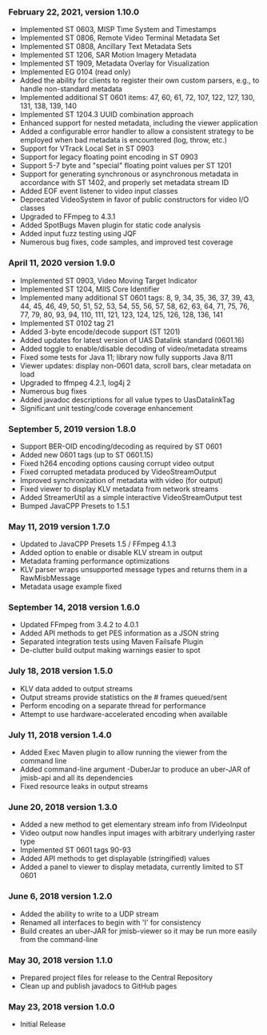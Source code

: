 ### February 22, 2021, version 1.10.0
 * Implemented ST 0603, MISP Time System and Timestamps
 * Implemented ST 0806, Remote Video Terminal Metadata Set
 * Implemented ST 0808, Ancillary Text Metadata Sets
 * Implemented ST 1206, SAR Motion Imagery Metadata
 * Implemented ST 1909, Metadata Overlay for Visualization
 * Implemented EG 0104 (read only)
 * Added the ability for clients to register their own custom parsers, e.g., 
   to handle non-standard metadata
 * Implemented additional ST 0601 items: 47, 60, 61, 72, 107, 122, 127, 130, 
   131, 138, 139, 140
 * Implemented ST 1204.3 UUID combination approach
 * Enhanced support for nested metadata, including the viewer application
 * Added a configurable error handler to allow a consistent strategy to be 
   employed when bad metadata is encountered (log, throw, etc.)
 * Support for VTrack Local Set in ST 0903
 * Support for legacy floating point encoding in ST 0903
 * Support 5-7 byte and "special" floating point values per ST 1201
 * Support for generating synchronous or asynchronous metadata in accordance 
   with ST 1402, and properly set metadata stream ID
 * Added EOF event listener to video input classes
 * Deprecated VideoSystem in favor of public constructors for video I/O classes
 * Upgraded to FFmpeg to 4.3.1
 * Added SpotBugs Maven plugin for static code analysis
 * Added input fuzz testing using JQF
 * Numerous bug fixes, code samples, and improved test coverage
 
### April 11, 2020 version 1.9.0
 * Implemented ST 0903, Video Moving Target Indicator
 * Implemented ST 1204, MIIS Core Identifier
 * Implemented many additional ST 0601 tags: 8, 9, 34, 35, 36, 37, 39, 43, 44, 
   45, 46, 49, 50, 51, 52, 53, 54, 55, 56, 57, 58, 62, 63, 64, 71, 75, 76, 77, 
   79, 80, 93, 94, 110, 111, 121, 123, 124, 125, 126, 128, 136, 141
 * Implemented ST 0102 tag 21
 * Added 3-byte encode/decode support (ST 1201)
 * Added updates for latest version of UAS Datalink standard (0601.16)
 * Added toggle to enable/disable decoding of video/metadata streams
 * Fixed some tests for Java 11; library now fully supports Java 8/11
 * Viewer updates: display non-0601 data, scroll bars, clear metadata on load
 * Upgraded to ffmpeg 4.2.1, log4j 2
 * Numerous bug fixes
 * Added javadoc descriptions for all value types to UasDatalinkTag
 * Significant unit testing/code coverage enhancement

### September 5, 2019 version 1.8.0
 * Support BER-OID encoding/decoding as required by ST 0601
 * Added new 0601 tags (up to ST 0601.15)
 * Fixed h264 encoding options causing corrupt video output
 * Fixed corrupted metadata produced by VideoStreamOutput
 * Improved synchronization of metadata with video (for output)
 * Fixed viewer to display KLV metadata from network streams
 * Added StreamerUtil as a simple interactive VideoStreamOutput test 
 * Bumped JavaCPP Presets to 1.5.1
 
### May 11, 2019 version 1.7.0
 * Updated to JavaCPP Presets 1.5 / FFmpeg 4.1.3
 * Added option to enable or disable KLV stream in output
 * Metadata framing performance optimizations
 * KLV parser wraps unsupported message types and returns them in a
   RawMisbMessage
 * Metadata usage example fixed
 
### September 14, 2018 version 1.6.0
 * Updated FFmpeg from 3.4.2 to 4.0.1
 * Added API methods to get PES information as a JSON string
 * Separated integration tests using Maven Failsafe Plugin
 * De-clutter build output making warnings easier to spot
 
### July 18, 2018 version 1.5.0
 * KLV data added to output streams
 * Output streams provide statistics on the # frames queued/sent
 * Perform encoding on a separate thread for performance
 * Attempt to use hardware-accelerated encoding when available
 
### July 11, 2018 version 1.4.0
 * Added Exec Maven plugin to allow running the viewer from the command line
 * Added command-line argument -DuberJar to produce an uber-JAR of jmisb-api
   and all its dependencies
 * Fixed resource leaks in output streams

### June 20, 2018 version 1.3.0
 * Added a new method to get elementary stream info from IVideoInput
 * Video output now handles input images with arbitrary underlying raster type
 * Implemented ST 0601 tags 90-93
 * Added API methods to get displayable (stringified) values
 * Added a panel to viewer to display metadata, currently limited to ST 0601

### June 6, 2018 version 1.2.0
 * Added the ability to write to a UDP stream
 * Renamed all interfaces to begin with 'I' for consistency
 * Build creates an uber-JAR for jmisb-viewer so it may be run more easily 
   from the command-line
 
### May 30, 2018 version 1.1.0
 * Prepared project files for release to the Central Repository
 * Clean up and publish javadocs to GitHub pages

### May 23, 2018 version 1.0.0
 * Initial Release
